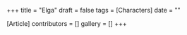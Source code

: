 +++
title = "Elga"
draft = false
tags = [Characters]
date = ""

[Article]
contributors = []
gallery = []
+++
